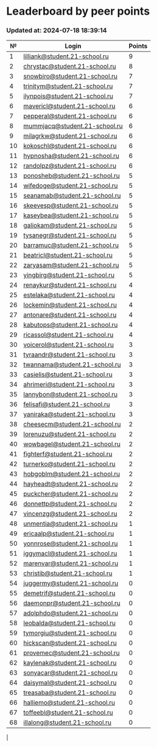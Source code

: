 # Leaderboard by peer points

### Updated at: 2024-07-18 18:39:14

| № | Login | Points |
|---|-------|--------|
|1|lilliank@student.21-school.ru|9|
|2|chrystac@student.21-school.ru|8|
|3|snowbiro@student.21-school.ru|7|
|4|trinitym@student.21-school.ru|7|
|5|ilynpois@student.21-school.ru|7|
|6|mavericl@student.21-school.ru|6|
|7|pepperal@student.21-school.ru|6|
|8|mummjacq@student.21-school.ru|6|
|9|milagrkw@student.21-school.ru|6|
|10|kokoschl@student.21-school.ru|6|
|11|hypnosha@student.21-school.ru|6|
|12|randolpz@student.21-school.ru|6|
|13|ponosheb@student.21-school.ru|5|
|14|wifedoge@student.21-school.ru|5|
|15|seanamab@student.21-school.ru|5|
|16|skeevesp@student.21-school.ru|5|
|17|kaseybea@student.21-school.ru|5|
|18|galiokam@student.21-school.ru|5|
|19|tysanegr@student.21-school.ru|5|
|20|barramuc@student.21-school.ru|5|
|21|beatricl@student.21-school.ru|5|
|22|zaryasam@student.21-school.ru|5|
|23|yingbirg@student.21-school.ru|5|
|24|renaykur@student.21-school.ru|4|
|25|estelaka@student.21-school.ru|4|
|26|lockemin@student.21-school.ru|4|
|27|antonare@student.21-school.ru|4|
|28|kabutops@student.21-school.ru|4|
|29|ricassol@student.21-school.ru|4|
|30|voicerol@student.21-school.ru|3|
|31|tyraandr@student.21-school.ru|3|
|32|twannama@student.21-school.ru|3|
|33|casielis@student.21-school.ru|3|
|34|ahrimeri@student.21-school.ru|3|
|35|lannybon@student.21-school.ru|3|
|36|felisafi@student.21-school.ru|3|
|37|yaniraka@student.21-school.ru|3|
|38|cheesecm@student.21-school.ru|2|
|39|lorenuzu@student.21-school.ru|2|
|40|wowbagel@student.21-school.ru|2|
|41|fighterf@student.21-school.ru|2|
|42|turnerko@student.21-school.ru|2|
|43|hobgoblm@student.21-school.ru|2|
|44|hayheadt@student.21-school.ru|2|
|45|puckcher@student.21-school.ru|2|
|46|donnettp@student.21-school.ru|2|
|47|vincenzg@student.21-school.ru|2|
|48|unmentia@student.21-school.ru|1|
|49|ericaalp@student.21-school.ru|1|
|50|yonnrose@student.21-school.ru|1|
|51|iggymacl@student.21-school.ru|1|
|52|marenvar@student.21-school.ru|1|
|53|christib@student.21-school.ru|1|
|54|juggermy@student.21-school.ru|0|
|55|demetrif@student.21-school.ru|0|
|56|daemonpr@student.21-school.ru|0|
|57|adolphdo@student.21-school.ru|0|
|58|leobalda@student.21-school.ru|0|
|59|tymorgiu@student.21-school.ru|0|
|60|hickscan@student.21-school.ru|0|
|61|provemec@student.21-school.ru|0|
|62|kaylenak@student.21-school.ru|0|
|63|sonyacar@student.21-school.ru|0|
|64|daisymal@student.21-school.ru|0|
|65|treasaba@student.21-school.ru|0|
|66|halliemo@student.21-school.ru|0|
|67|toffeebl@student.21-school.ru|0|
|68|illalong@student.21-school.ru|0|
|
